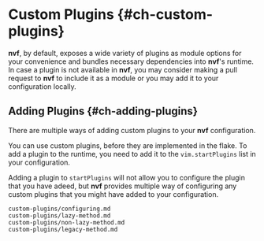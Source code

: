 # Custom Plugins {#ch-custom-plugins}

**nvf**, by default, exposes a wide variety of plugins as module options
for your convenience and bundles necessary dependencies into **nvf**'s runtime.
In case a plugin is not available in **nvf**, you may consider making a pull
request to **nvf** to include it as a module or you may add it to your
configuration locally.

## Adding Plugins {#ch-adding-plugins}

There are multiple ways of adding custom plugins to your **nvf** configuration.

You can use custom plugins, before they are implemented in the flake. To add a
plugin to the runtime, you need to add it to the `vim.startPlugins` list in
your configuration.

Adding a plugin to `startPlugins` will not allow you to configure the plugin
that you have adeed, but **nvf** provides multiple way of configuring any
custom plugins that you might have added to your configuration.

```{=include=} sections
custom-plugins/configuring.md
custom-plugins/lazy-method.md
custom-plugins/non-lazy-method.md
custom-plugins/legacy-method.md
```
